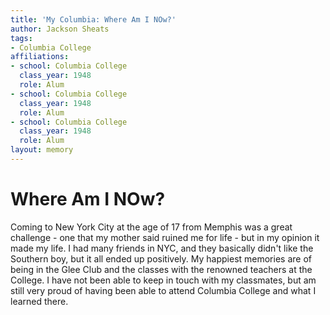```yaml
---
title: 'My Columbia: Where Am I NOw?'
author: Jackson Sheats
tags:
- Columbia College
affiliations:
- school: Columbia College
  class_year: 1948
  role: Alum
- school: Columbia College
  class_year: 1948
  role: Alum
- school: Columbia College
  class_year: 1948
  role: Alum
layout: memory
---
```


# Where Am I NOw?

Coming to New York City at the age of 17 from Memphis was a great challenge - one that my mother said ruined me for life - but in my opinion it made my life. I had many friends in NYC, and they basically didn't like the Southern boy, but it all ended up positively. My happiest memories are of being in the Glee Club and the classes with the renowned teachers at the College. I have not been able to keep in touch with my classmates, but am still very proud of having been able to attend Columbia College and what I learned there.
